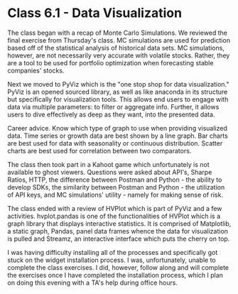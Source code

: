 # Class 6.1 - Data Visualization

The class began with a recap of Monte Carlo Simulations. We reviewed the final exercise from Thursday's class. MC simulations are used for prediction based off of the statistical analysis of historical data sets. MC simulations, however, are not necessarily very accurate with volatile stocks. Rather, they are a tool to be used for portfolio optimization when forecasting stable companies' stocks. 

Next we moved to PyViz which is the "one stop shop for data visualization." PyViz is an opened sourced library, as well as like anaconda in its structure but specifically for visualization tools. This allows end users to engage with data via multiple parameters: to filter or aggregate info. Further, it allows users to dive effectively as deep as they want, into the presented data.

Career advice. Know which type of graph to use when providing visualized data. Time series or growth data are best shown by a line graph. Bar charts are best used for data with seasonality or continuous distribution. Scatter charts are best used for correlation between two comparators. 

The class then took part in a Kahoot game which unfortunately is not available to ghost viewers. Questions were asked about API's, Sharpe Ratios, HTTP, the difference between Postman and Python - the ability to develop SDKs, the similarity between Postman and Python - the utilization of API keys, and MC simulations' utility - namely for making sense of risk. 

The class ended with a review of HVPlot which is part of PyViz and a few activities. hvplot.pandas is one of the functionalities of HVPlot which is a graph library that displays interactive statistics. It is comprised of Matplotlib, a static graph, Pandas, panel data frames whence the data for visualization is pulled and Streamz, an interactive interface which puts the cherry on top. 

I was having difficulty installing all of the processes and specifically got stuck on the widget installation process. I was, unfortunately, unable to complete the class exercises. I did, however, follow along and will complete the exercises once I have completed the installation process, which I plan on doing this evening with a TA's help during office hours.  